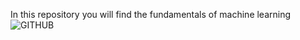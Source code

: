 In this repository you will find the fundamentals of machine learning
![GITHUB](https://github.com/user-attachments/assets/10c57b29-a3a8-4aad-83d1-eec1df5aaaca)
